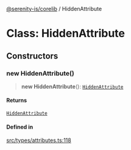 [@serenity-is/corelib](../README.md) / HiddenAttribute

# Class: HiddenAttribute

## Constructors

### new HiddenAttribute()

> **new HiddenAttribute**(): [`HiddenAttribute`](HiddenAttribute.md)

#### Returns

[`HiddenAttribute`](HiddenAttribute.md)

#### Defined in

[src/types/attributes.ts:118](https://github.com/serenity-is/serenity/blob/master/packages/corelib/src/types/attributes.ts#L118)
